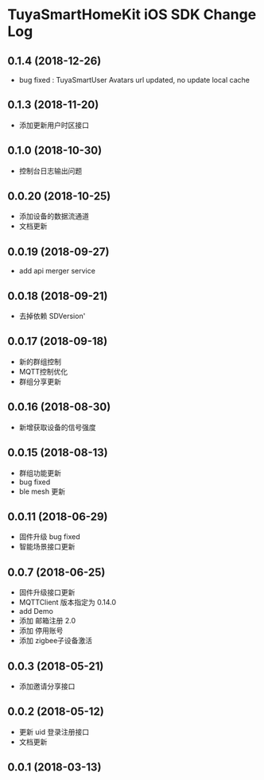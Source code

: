 # TuyaSmartHomeKit iOS SDK Change Log



## 0.1.4 (2018-12-26)

- bug fixed : TuyaSmartUser Avatars url updated, no update local cache

## 0.1.3 (2018-11-20)

- 添加更新用户时区接口

## 0.1.0 (2018-10-30)

-  控制台日志输出问题

## 0.0.20 (2018-10-25)

- 添加设备的数据流通道
- 文档更新

## 0.0.19 (2018-09-27)

- add api merger service

## 0.0.18 (2018-09-21)

-  去掉依赖 SDVersion'

## 0.0.17 (2018-09-18)

- 新的群组控制
- MQTT控制优化
- 群组分享更新

## 0.0.16 (2018-08-30)

- 新增获取设备的信号强度  

## 0.0.15 (2018-08-13)
- 群组功能更新
- bug fixed
- ble mesh 更新 

## 0.0.11 (2018-06-29)
- 固件升级 bug fixed
- 智能场景接口更新

## 0.0.7 (2018-06-25)
- 固件升级接口更新
- MQTTClient 版本指定为 0.14.0
- add Demo
- 添加 邮箱注册 2.0
- 添加 停用账号 
- 添加 zigbee子设备激活

## 0.0.3 (2018-05-21)
- 添加邀请分享接口

## 0.0.2 (2018-05-12)
- 更新 uid 登录注册接口
- 文档更新

## 0.0.1 (2018-03-13)
